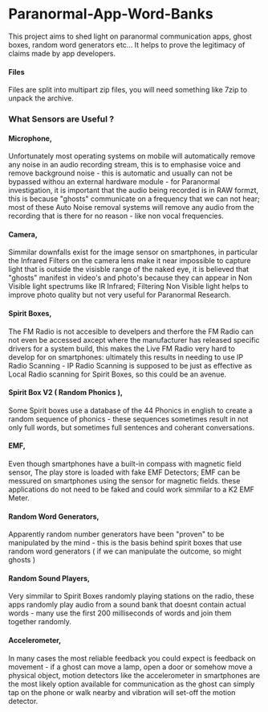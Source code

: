 # Paranormal-App-Word-Banks
This project aims to shed light on paranormal communication apps, ghost boxes, random word generators etc... It helps to prove the legitimacy of claims made by app developers.

#### Files   
Files are split into multipart zip files, you will need something like 7zip to unpack the archive.
   
### What Sensors are  Useful ?    
#### Microphone,    
Unfortunately most operating systems on mobile will automatically remove any noise in an audio recording stream, this is to emphasise voice and remove background noise - this is automatic and usually can not be bypassed withou an external hardware module - for Paranormal investigation, it is important that the audio being recorded is in RAW formzt, this is because "ghosts" communicate on a frequency that we can not hear; most of these Auto Noise removal systems will remove any audio from the recording that is there for no reason - like non vocal frequencies.      

#### Camera, 
Simmilar downfalls exist for the image sensor on smartphones, in particular the Infrared Filters on the camera lens make it near impossible to capture light that is outside the visisble range of the naked eye, it is believed that "ghosts" manifest in video's and photo's because they can appear in Non Visible light spectrums like IR Infrared; Filtering Non Visible light helps to improve photo quality but not very useful for Paranormal Research.      

#### Spirit Boxes, 
The FM Radio is not accesible to develpers and therfore the FM Radio can not even be accessed axcept where the manufacturer has released specific drivers for a system build, this makes the Live FM Radio very hard to develop for on smartphones: ultimately this results in needing to use IP Radio Scanning - IP Radio Scanning is supposed to be just as effective as Local Radio scanning for Spirit Boxes, so this could be an avenue.      

#### Spirit Box V2 ( Random Phonics ), 
Some Spirit boxes use a database of the 44 Phonics in english to create a random sequence of phonics - these sequences sometimes result in not only full words, but sometimes full sentences and coherant conversations.

#### EMF,
Even though smartphones have a built-in compass with magnetic field sensor, The play store is loaded with fake EMF Detectors; EMF can be messured on smartphones using the sensor for magnetic fields. these applications do not need to be faked and could work simmilar to a K2 EMF Meter.

#### Random Word Generators, 
Apparently random number generators have been "proven" to be manipulated by the mind - this is the basis behind spirit boxes that use random word generators ( if we can manipulate the outcome, so might ghosts )
  
#### Random Sound Players, 
Very simmilar to Spirit Boxes randomly playing stations on the radio, these apps randomly play audio from a sound bank that doesnt contain actual words - many use the first 200 milliseconds of words and join them together randomly.

#### Accelerometer, 
In many cases the most reliable feedback you could expect is feedback on movement - if a ghost can move a lamp, open a door or somehow move a physical object, motion detectors like the accelerometer in smartphones are the most likely option available for communication as the ghost can simply tap on the phone or walk nearby and vibration will set-off the motion detector.  
  
